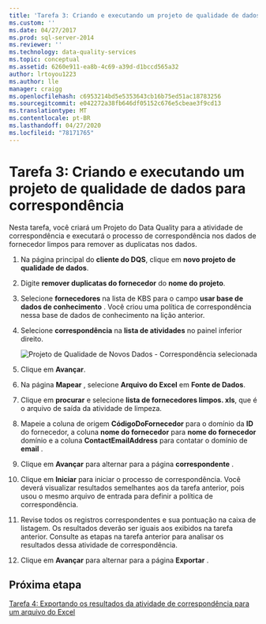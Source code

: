 ```yaml
---
title: 'Tarefa 3: Criando e executando um projeto de qualidade de dados para correspondência | Microsoft Docs'
ms.custom: ''
ms.date: 04/27/2017
ms.prod: sql-server-2014
ms.reviewer: ''
ms.technology: data-quality-services
ms.topic: conceptual
ms.assetid: 6260e911-ea8b-4c69-a39d-d1bccd565a32
author: lrtoyou1223
ms.author: lle
manager: craigg
ms.openlocfilehash: c6953214bd5e5353643cb16b75ed51ac18783256
ms.sourcegitcommit: e042272a38fb646df05152c676e5cbeae3f9cd13
ms.translationtype: MT
ms.contentlocale: pt-BR
ms.lasthandoff: 04/27/2020
ms.locfileid: "78171765"
---
```

# <a name="task-3-creating-and-running-a-data-quality-project-for-matching"></a>Tarefa 3: Criando e executando um projeto de qualidade de dados para correspondência
  Nesta tarefa, você criará um Projeto do Data Quality para a atividade de correspondência e executará o processo de correspondência nos dados de fornecedor limpos para remover as duplicatas nos dados.

1.  Na página principal do **cliente do DQS**, clique em **novo projeto de qualidade de dados**.

2.  Digite **remover duplicatas do fornecedor** do **nome do projeto**.

3.  Selecione **fornecedores** na lista de KBS para o campo **usar base de dados de conhecimento** . Você criou uma política de correspondência nessa base de dados de conhecimento na lição anterior.

4.  Selecione **correspondência** na **lista de atividades** no painel inferior direito.

     ![Projeto de Qualidade de Novos Dados - Correspondência selecionada](../../2014/tutorials/media/et-creatingandrunningadqpformatching.jpg "Projeto de Qualidade de Novos Dados - Correspondência selecionada")

5.  Clique em **Avançar**.

6.  Na página **Mapear** , selecione **Arquivo do Excel** em **Fonte de Dados**.

7.  Clique em **procurar** e selecione **lista de fornecedores limpos. xls**, que é o arquivo de saída da atividade de limpeza.

8.  Mapeie a coluna de origem **CódigoDoFornecedor** para o domínio da **ID** do fornecedor, a coluna **nome do fornecedor** para **nome do fornecedor** domínio e a coluna **ContactEmailAddress** para contatar o domínio de **email** .

9. Clique em **Avançar** para alternar para a página **correspondente** .

10. Clique em **Iniciar** para iniciar o processo de correspondência. Você deverá visualizar resultados semelhantes aos da tarefa anterior, pois usou o mesmo arquivo de entrada para definir a política de correspondência.

11. Revise todos os registros correspondentes e sua pontuação na caixa de listagem. Os resultados deverão ser iguais aos exibidos na tarefa anterior. Consulte as etapas na tarefa anterior para analisar os resultados dessa atividade de correspondência.

12. Clique em **Avançar** para alternar para a página **Exportar** .

## <a name="next-step"></a>Próxima etapa
 [Tarefa 4: Exportando os resultados da atividade de correspondência para um arquivo do Excel](../../2014/tutorials/task-4-exporting-the-results-from-matching-activity-to-an-excel-file.md)


